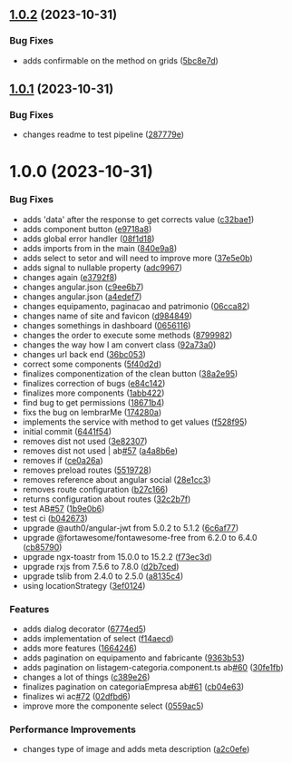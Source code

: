 ## [1.0.2](https://github.com/adolfosp/Front-PatrimonioDev/compare/v1.0.1...v1.0.2) (2023-10-31)


### Bug Fixes

* adds confirmable on the method on grids ([5bc8e7d](https://github.com/adolfosp/Front-PatrimonioDev/commit/5bc8e7db4609186ed64d19219acfdc680f27c984))

## [1.0.1](https://github.com/adolfosp/Front-PatrimonioDev/compare/v1.0.0...v1.0.1) (2023-10-31)


### Bug Fixes

* changes readme to test pipeline ([287779e](https://github.com/adolfosp/Front-PatrimonioDev/commit/287779e17cb90d520933a1c4f46efd593c5f999c))

# 1.0.0 (2023-10-31)


### Bug Fixes

* adds 'data' after the response to get corrects value ([c32bae1](https://github.com/adolfosp/Front-PatrimonioDev/commit/c32bae1b7d7a2a30b5569889b009802ba776af97))
* adds component button ([e9718a8](https://github.com/adolfosp/Front-PatrimonioDev/commit/e9718a88f794aad01f29a7cb27c5a05a3994c6cd))
* adds global error handler ([08f1d18](https://github.com/adolfosp/Front-PatrimonioDev/commit/08f1d182f003d13a9a754f83874612ceb689b7d9))
* adds imports from in the main ([840e9a8](https://github.com/adolfosp/Front-PatrimonioDev/commit/840e9a8623652eacc1547d30c431ec79b7a3876a))
* adds select to setor and will need to improve more ([37e5e0b](https://github.com/adolfosp/Front-PatrimonioDev/commit/37e5e0be5b263f0750478effda91078bcbd90324))
* adds signal to nullable property ([adc9967](https://github.com/adolfosp/Front-PatrimonioDev/commit/adc9967aa610187c252d0aa77b67f715ab5d9f81))
* changes again ([e3792f8](https://github.com/adolfosp/Front-PatrimonioDev/commit/e3792f8325ccbeea1ac936a0d236c4706c8afbeb))
* changes angular.json ([c9ee6b7](https://github.com/adolfosp/Front-PatrimonioDev/commit/c9ee6b71d366eb41b8945de0c637fa1e9e5c5904))
* changes angular.json ([a4edef7](https://github.com/adolfosp/Front-PatrimonioDev/commit/a4edef7aec98062ed24d937305ce4e950fe8a555))
* changes equipamento, paginacao and patrimonio ([06cca82](https://github.com/adolfosp/Front-PatrimonioDev/commit/06cca82008bea7d3c69a504ecc15883f94739eff))
* changes name of site and favicon ([d984849](https://github.com/adolfosp/Front-PatrimonioDev/commit/d984849386637c955a93e3849e47dec60c3e7145))
* changes somethings in dashboard ([0656116](https://github.com/adolfosp/Front-PatrimonioDev/commit/0656116b18f23d763bf1af1bd92b96e0338576fe))
* changes the order to execute some methods ([8799982](https://github.com/adolfosp/Front-PatrimonioDev/commit/879998203e6551b4b659d602d2ec01534300c8e2))
* changes the way how I am convert class ([92a73a0](https://github.com/adolfosp/Front-PatrimonioDev/commit/92a73a0d2ec0aeed092ddf1ef85a04687dadd71a))
* changes url back end ([36bc053](https://github.com/adolfosp/Front-PatrimonioDev/commit/36bc05344813284531faa9de5efb34414436b19a))
* correct some components ([5f40d2d](https://github.com/adolfosp/Front-PatrimonioDev/commit/5f40d2d5c954fc145f9baf66084da5612b3b23f2))
* finalizes componentization of the clean button ([38a2e95](https://github.com/adolfosp/Front-PatrimonioDev/commit/38a2e953dd50d031a6ce76cbc4588f6130802aff))
* finalizes correction of bugs ([e84c142](https://github.com/adolfosp/Front-PatrimonioDev/commit/e84c142dc0c267ec26e1b972808465c08bbfb747))
* finalizes more components ([1abb422](https://github.com/adolfosp/Front-PatrimonioDev/commit/1abb42292ade444749bb5fb352f0084994b8329f))
* find bug to get permissions ([18671b4](https://github.com/adolfosp/Front-PatrimonioDev/commit/18671b462973020e8b0d7a1e6a0d6da1ecc4a19d))
* fixs the bug on lembrarMe ([174280a](https://github.com/adolfosp/Front-PatrimonioDev/commit/174280a8543faeb6197c9cbad9e1f1d04406d71f))
* implements the service with method to get values ([f528f95](https://github.com/adolfosp/Front-PatrimonioDev/commit/f528f956f9ba7c717243a661e4f4109c154a8ed3))
* initial commit ([6441f54](https://github.com/adolfosp/Front-PatrimonioDev/commit/6441f54156adfd52df752e435ed065f05450f9c2))
* removes dist not used ([3e82307](https://github.com/adolfosp/Front-PatrimonioDev/commit/3e82307ad2b306b60db5a66a62482153d7292b99))
* removes dist not used | ab[#57](https://github.com/adolfosp/Front-PatrimonioDev/issues/57) ([a4a8b6e](https://github.com/adolfosp/Front-PatrimonioDev/commit/a4a8b6ebc403fc756669d392dff151c160245aad))
* removes if ([ce0a26a](https://github.com/adolfosp/Front-PatrimonioDev/commit/ce0a26aa71cd9c428c1b0623f0861ebb5166e21e))
* removes preload routes ([5519728](https://github.com/adolfosp/Front-PatrimonioDev/commit/5519728c82099b2d8b0b4263fa05a677c8193adc))
* removes reference about angular social ([28e1cc3](https://github.com/adolfosp/Front-PatrimonioDev/commit/28e1cc3d08a8bb21fa59e794f7f68b56ebe8dcc5))
* removes route configuration ([b27c166](https://github.com/adolfosp/Front-PatrimonioDev/commit/b27c1663aa343cce9d7df82c84c25111c93b5ecc))
* returns configuration about routes ([32c2b7f](https://github.com/adolfosp/Front-PatrimonioDev/commit/32c2b7f8ec223ec117ae5e422575ff67c96356f7))
* test AB[#57](https://github.com/adolfosp/Front-PatrimonioDev/issues/57) ([1b9e0b6](https://github.com/adolfosp/Front-PatrimonioDev/commit/1b9e0b6e30569943463f0a708df2e1b0ececbbb1))
* test ci ([b042673](https://github.com/adolfosp/Front-PatrimonioDev/commit/b042673b3b0ffccb9089ab0ce1fcf74bc6c504af))
* upgrade @auth0/angular-jwt from 5.0.2 to 5.1.2 ([6c6af77](https://github.com/adolfosp/Front-PatrimonioDev/commit/6c6af772dc50f5ebe3491c0b31adeeb89353ff88))
* upgrade @fortawesome/fontawesome-free from 6.2.0 to 6.4.0 ([cb85790](https://github.com/adolfosp/Front-PatrimonioDev/commit/cb85790b40a6b9b4cc5cdea13f24e77a2afb101c))
* upgrade ngx-toastr from 15.0.0 to 15.2.2 ([f73ec3d](https://github.com/adolfosp/Front-PatrimonioDev/commit/f73ec3da5f28971b1e4a9d65de0ced875f6d35c3))
* upgrade rxjs from 7.5.6 to 7.8.0 ([d2b7ced](https://github.com/adolfosp/Front-PatrimonioDev/commit/d2b7ceda10528455e0a621c22cf07da592bb2259))
* upgrade tslib from 2.4.0 to 2.5.0 ([a8135c4](https://github.com/adolfosp/Front-PatrimonioDev/commit/a8135c464b3fdfe5da6a36a190fcac7a80d3732e))
* using locationStrategy ([3ef0124](https://github.com/adolfosp/Front-PatrimonioDev/commit/3ef0124235d55d08446797dfbd14fd5cf52c9bf6))


### Features

* adds dialog decorator ([6774ed5](https://github.com/adolfosp/Front-PatrimonioDev/commit/6774ed5daf89de231885682ad34ffbc2dde4f167))
* adds implementation of select ([f14aecd](https://github.com/adolfosp/Front-PatrimonioDev/commit/f14aecd3468e417f2f8d728ab532b45dc0dd7004))
* adds more features ([1664246](https://github.com/adolfosp/Front-PatrimonioDev/commit/1664246ccd7bd3c286dbc2dfc269ca136ed2332a))
* adds pagination on equipamento and fabricante ([9363b53](https://github.com/adolfosp/Front-PatrimonioDev/commit/9363b534919a3701ebe41d0a1b08cc855a5291aa))
* adds pagination on listagem-categoria.component.ts ab[#60](https://github.com/adolfosp/Front-PatrimonioDev/issues/60) ([30fe1fb](https://github.com/adolfosp/Front-PatrimonioDev/commit/30fe1fbcc0595a966b74df747f07d046be98550b))
* changes a lot of things ([c389e26](https://github.com/adolfosp/Front-PatrimonioDev/commit/c389e26235ae3c6f23712f463acaae55223139df))
* finalizes pagination on categoriaEmpresa ab[#61](https://github.com/adolfosp/Front-PatrimonioDev/issues/61) ([cb04e63](https://github.com/adolfosp/Front-PatrimonioDev/commit/cb04e6371183a4280d588932fef2b3675bb2f820))
* finalizes wi ac[#72](https://github.com/adolfosp/Front-PatrimonioDev/issues/72) ([02dfbd6](https://github.com/adolfosp/Front-PatrimonioDev/commit/02dfbd6c6172ab20d48b2edb7dd5a259b7f39691))
* improve more the componente select ([0559ac5](https://github.com/adolfosp/Front-PatrimonioDev/commit/0559ac5058eb32a7f098207ceba74e75aeb2afe3))


### Performance Improvements

* changes type of image and adds meta description ([a2c0efe](https://github.com/adolfosp/Front-PatrimonioDev/commit/a2c0efeff9376b1641e3752b534537a5289d3855))
